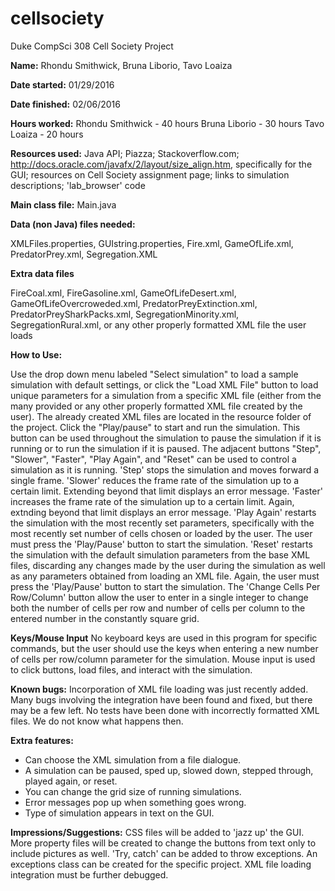 # cellsociety
Duke CompSci 308 Cell Society Project

**Name:**  Rhondu Smithwick, Bruna Liborio, Tavo Loaiza

**Date started:** 01/29/2016

**Date finished:** 02/06/2016

**Hours worked:** 
Rhondu Smithwick - 40 hours
Bruna Liborio - 30 hours 
Tavo Loaiza - 20 hours

**Resources used:** Java API; Piazza; Stackoverflow.com; http://docs.oracle.com/javafx/2/layout/size_align.htm, specifically for the GUI; resources on Cell Society assignment page; links to simulation descriptions; 'lab_browser' code 

**Main class file:** Main.java

**Data (non Java) files needed:** 

XMLFiles.properties, GUIstring.properties, Fire.xml, GameOfLife.xml,  PredatorPrey.xml, Segregation.XML

**Extra data files**

FireCoal.xml, FireGasoline.xml, GameOfLifeDesert.xml, GameOfLifeOvercroweded.xml, PredatorPreyExtinction.xml, 
PredatorPreySharkPacks.xml, SegregationMinority.xml, SegregationRural.xml, or any other properly formatted XML file the user loads

**How to Use:** 

Use the drop down menu labeled "Select simulation" to load a sample simulation with default settings, or click the "Load XML File" button to load unique parameters for a simulation from a specific XML file (either from the many provided or any other properly formatted XML file created by the user).
The already created XML files are located in the resource folder of the project.
Click the "Play/pause" to start and run the simulation. This button can be used throughout the simulation to pause the simulation if it is running or to run the simulation if it is paused. 
The adjacent buttons "Step", "Slower", "Faster", "Play Again", and "Reset" can be used to control a simulation as it is running.
'Step' stops the simulation and moves forward a single frame. 
'Slower' reduces the frame rate of the simulation up to a certain limit. Extending beyond that limit displays an error message. 
'Faster' increases the frame rate of the simulation up to a certain limit. Again, extnding beyond that limit displays an error message. 
'Play Again' restarts the simulation with the most recently set parameters, specifically with the most recently set number of cells chosen or loaded by the user. The user must press the 'Play/Pause' button to start the simulation. 
'Reset' restarts the simulation with the default simulation parameters from the base XML files, discarding any changes made by the user during the simulation as well as any parameters obtained from loading an XML file. Again, the user must press the 'Play/Pause' button to start the simulation. 
The 'Change Cells Per Row/Column' button allow the user to enter in a single integer to change both the number of cells per row and number of cells per column to the entered number in the constantly square grid. 

**Keys/Mouse Input**
No keyboard keys are used in this program for specific commands, but the user should use the keys when entering a new number of cells per row/column parameter for the simulation. 
Mouse input is used to click buttons, load files, and interact with the simulation. 

**Known bugs:**
Incorporation of XML file loading was just recently added. Many bugs involving the integration have been found and fixed, but there may be a few left.
No tests have been done with incorrectly formatted XML files. We do not know what happens then. 

**Extra features:** 
- Can choose the XML simulation from a file dialogue. 
- A simulation can be paused, sped up, slowed down, stepped through, played again, or reset.
- You can change the grid size of running simulations.
- Error messages pop up when something goes wrong. 
- Type of simulation appears in text on the GUI.

**Impressions/Suggestions:**
CSS files will be added to 'jazz up' the GUI.
More property files will be created to change the buttons from text only to include pictures as well.
'Try, catch' can be added to throw exceptions.
An exceptions class can be created for the specific project. 
XML file loading integration must be further debugged. 
